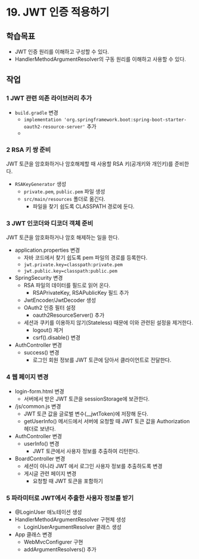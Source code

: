 # 19. JWT 인증 적용하기

## 학습목표

- JWT 인증 원리를 이해하고 구성할 수 있다.
- HandlerMethodArgumentResolver의 구동 원리를 이해하고 사용할 수 있다.

## 작업

### 1 JWT 관련 의존 라이브러리 추가

- `build.gradle` 변경
  - `implementation 'org.springframework.boot:spring-boot-starter-oauth2-resource-server'` 추가
  - 
### 2 RSA 키 쌍 준비

JWT 토큰을 암호화하거나 암호해제할 때 사용할 RSA 키(공개키와 개인키)를 준비한다.

- `RSAKeyGenerator` 생성
  - `private.pem`, `public.pem` 파일 생성
  - `src/main/resources` 폴더로 옮긴다.
    - 파일을 찾기 쉽도록 CLASSPATH 경로에 둔다.

### 3 JWT 인코더와 디코더 객체 준비

JWT 토큰을 암호화하거나 암호 해제하는 일을 한다.

- application.properties 변경
  - 자바 코드에서 찾기 쉽도록 pem 파일의 경로를 등록한다.
  - `jwt.private.key=classpath:private.pem`
  - `jwt.public.key=classpath:public.pem`
- SpringSecurity 변경
  - RSA 파일의 데이터를 필드로 읽어 온다.
    - RSAPrivateKey, RSAPublicKey 필드 추가
  - JwtEncoder/JwtDecoder 생성
  - OAuth2 인증 필터 설정
    - oauth2ResourceServer() 추가
  - 세션과 쿠키를 이용하지 않기(Stateless) 때문에 이와 관련된 설정을 제거한다.
    - logout() 제거
    - csrf().disable() 변경
- AuthController 변경
  - success() 변경
    - 로그인 회원 정보를 JWT 토큰에 담아서 클라이언트로 전달한다.

### 4 웹 페이지 변경

- login-form.html 변경
  - 서버에서 받은 JWT 토큰을 sessionStorage에 보관한다.
- /js/common.js 변경
  - JWT 토큰 값을 글로벌 변수(__jwtToken)에 저장해 둔다.
  - getUserInfo() 메서드에서 서버에 요청할 때 JWT 토큰 값을 Authorization 헤더로 보낸다.
- AuthController 변경
  - userInfo() 변경
    - JWT 토큰에서 사용자 정보를 추출하여 리턴한다.
- BoardController 변경
  - 세션이 아니라 JWT 에서 로그인 사용자 정보를 추출하도록 변경
  - 게시글 관련 페이지 변경
    - 요청할 때 JWT 토큰을 포함하기

### 5 파라미터로 JWT에서 추출한 사용자 정보를 받기

- @LoginUser 애노테이션 생성
- HandlerMethodArgumentResolver 구현체 생성
  - LoginUserArgumentResolver 클래스 생성
- App 클래스 변경
  - WebMvcConfigurer 구현
  - addArgumentResolvers() 추가